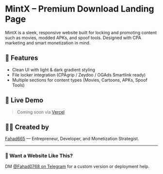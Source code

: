 # MintX – Premium Download Landing Page

MintX is a sleek, responsive website built for locking and promoting content such as movies, modded APKs, and spoof tools. Designed with CPA marketing and smart monetization in mind.

## 🌟 Features

- Clean UI with light & dark gradient styling
- File locker integration (CPAgrip / Zeydoo / OGAds Smartlink ready)
- Multiple sections for content types (Movies, Cartoons, APKs, Spoof Tools)

## 🔗 Live Demo
> Coming soon via [Vercel](https://vercel.com)

## 👨‍💻 Created by
[Fahad665](https://github.com/fahad665) — Entrepreneur, Developer, and Monetization Strategist.

---

### 💸 Want a Website Like This?

DM [@Fahad0768 on Telegram](https://t.me/Fahad0768) for a custom version or deployment help.
